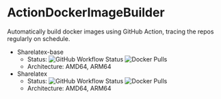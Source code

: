# ActionDockerImageBuilder
Automatically build docker images using GitHub Action, tracing the repos regularly on schedule.
- Sharelatex-base 
  - Status:
  ![GitHub Workflow Status](https://img.shields.io/github/workflow/status/LiuLiujie/ActionDockerImageBuilder/sharelatex-base)
  ![Docker Pulls](https://img.shields.io/docker/pulls/liuyujie99/sharelatex-base)
  - Architecture: AMD64, ARM64
- Sharelatex 
  - Status:
  ![GitHub Workflow Status](https://img.shields.io/github/workflow/status/LiuLiujie/ActionDockerImageBuilder/sharelatex)
  ![Docker Pulls](https://img.shields.io/docker/pulls/liuyujie99/sharelatex)
  - Architecture: AMD64, ARM64

